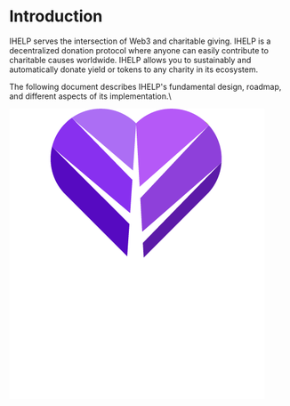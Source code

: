 # Introduction

IHELP serves the intersection of Web3 and charitable giving. IHELP is a decentralized donation protocol where anyone can easily contribute to charitable causes worldwide. IHELP allows you to sustainably and automatically donate yield or tokens to any charity in its ecosystem.

The following document describes IHELP's fundamental design, roadmap, and different aspects of its implementation.\


![](<.gitbook/assets/IHELPLogoAllCapsDBEditAsset 1.png>)
